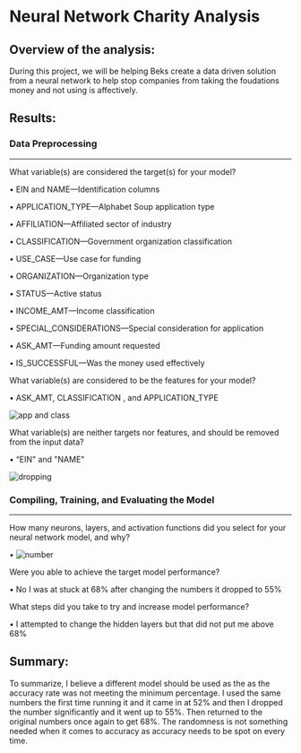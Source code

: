# Neural Network Charity Analysis

## Overview of the analysis: 
During this project, we will be helping Beks create a data driven solution from a neural network to help stop companies from taking the foudations money and not using is affectively. 

## Results: 

### Data Preprocessing
---------
What variable(s) are considered the target(s) for your model?

  •	EIN and NAME—Identification columns

  •	APPLICATION_TYPE—Alphabet Soup application type

  •	AFFILIATION—Affiliated sector of industry

  •	CLASSIFICATION—Government organization classification

  •	USE_CASE—Use case for funding

  •	ORGANIZATION—Organization type

  •	STATUS—Active status

  •	INCOME_AMT—Income classification

  •	SPECIAL_CONSIDERATIONS—Special consideration for application

  •	ASK_AMT—Funding amount requested

  •	IS_SUCCESSFUL—Was the money used effectively

What variable(s) are considered to be the features for your model?

  •	ASK_AMT, CLASSIFICATION , and APPLICATION_TYPE
  
  ![app and class](https://user-images.githubusercontent.com/88864493/152919063-c196fbd7-a3c0-4070-95a0-fc8d34364c76.png)

What variable(s) are neither targets nor features, and should be removed from the input data?

  •	“EIN" and  "NAME"
  
  ![dropping](https://user-images.githubusercontent.com/88864493/152919099-6ff148f2-ca44-4b95-bf74-bfff13bf720c.png)

### Compiling, Training, and Evaluating the Model
_________
How many neurons, layers, and activation functions did you select for your neural network model, and why?

  •	![number](https://user-images.githubusercontent.com/88864493/152918988-4dd10fe7-66a4-4bef-9ef6-6eaafc32d4c4.png)


Were you able to achieve the target model performance?

  •	No I was at stuck at 68% after changing the numbers it dropped to 55%

What steps did you take to try and increase model performance?

  •	I attempted to change the hidden layers but that did not put me above 68%

## Summary: 

To summarize, I believe a different model should be used as the as the accuracy rate was not meeting the minimum percentage. I used the same numbers the first time running it and it came in at 52% and then I dropped the number significantly and it went up to 55%. Then returned to the original numbers once again to get 68%. The randomness is not something needed when it comes to accuracy as accuracy needs to be spot on every time. 
